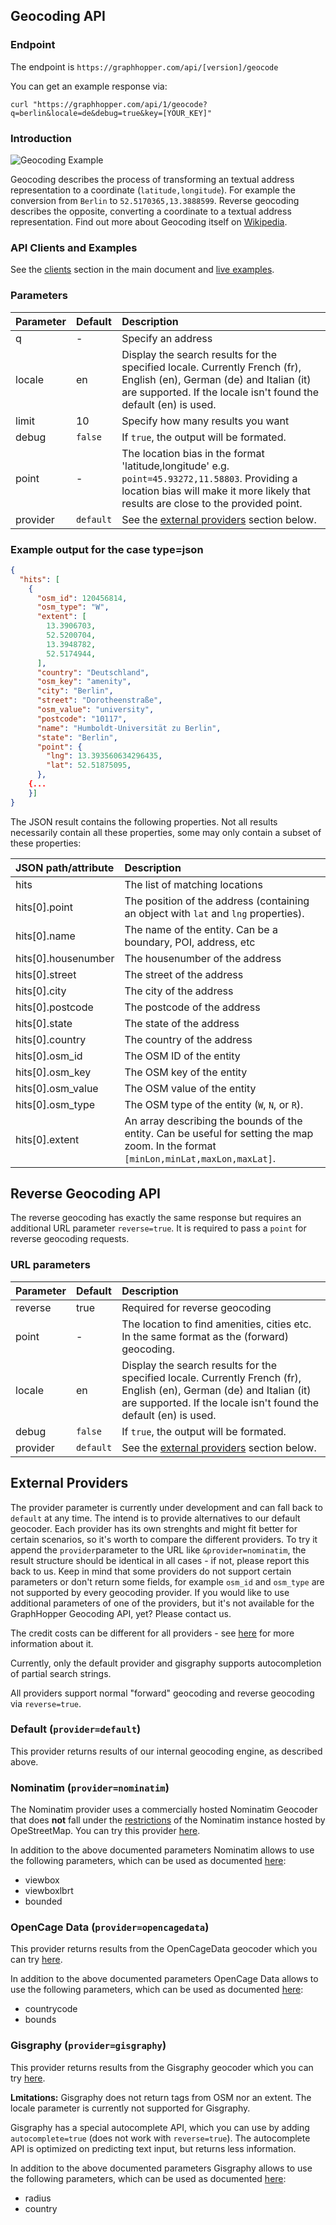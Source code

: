 ## Geocoding API

### Endpoint

The endpoint is `https://graphhopper.com/api/[version]/geocode`

You can get an example response via:

`curl "https://graphhopper.com/api/1/geocode?q=berlin&locale=de&debug=true&key=[YOUR_KEY]"`

### Introduction

![Geocoding Example](./img/geocoding-example.png)

Geocoding describes the process of transforming an textual address representation to a coordinate (`latitude,longitude`). 
For example the conversion from `Berlin` to `52.5170365,13.3888599`.
Reverse geocoding describes the opposite, converting a coordinate to a textual address representation.
Find out more about Geocoding itself on [Wikipedia](http://en.wikipedia.org/wiki/Geocoding).

### API Clients and Examples

See the [clients](./index.md#api-clients-and-examples) section in the main document and [live examples](https://graphhopper.com/api/1/examples/#matrix).

### Parameters

Parameter   | Default   | Description
:-----------|:----------|:-----------
q           | -         | Specify an address
locale      | en        | Display the search results for the specified locale. Currently French (fr), English (en), German (de) and Italian (it) are supported. If the locale isn't found the default (en) is used.
limit       | 10        | Specify how many results you want
debug       | `false`   | If `true`, the output will be formated.
point       | -         | The location bias in the format 'latitude,longitude' e.g. `point=45.93272,11.58803`. Providing a location bias will make it more likely that results are close to the provided point.
provider    | `default` | See the [external providers](#external-providers) section below.

### Example output for the case type=json

```json
{
  "hits": [
    {
      "osm_id": 120456814,
      "osm_type": "W",
      "extent": [
        13.3906703,
        52.5200704,
        13.3948782,
        52.5174944,
      ],
      "country": "Deutschland",
      "osm_key": "amenity",
      "city": "Berlin",
      "street": "Dorotheenstraße",
      "osm_value": "university",
      "postcode": "10117",
      "name": "Humboldt-Universität zu Berlin",
      "state": "Berlin",
      "point": {
        "lng": 13.393560634296435,
        "lat": 52.51875095,
      },
    {...
    }]
}
```

The JSON result contains the following properties. Not all results necessarily contain all these properties, some may only contain a subset of these properties:

JSON path/attribute | Description
:-------------------|:------------
hits                | The list of matching locations
hits[0].point       | The position of the address (containing an object with `lat` and `lng` properties).
hits[0].name        | The name of the entity. Can be a boundary, POI, address, etc
hits[0].housenumber | The housenumber of the address
hits[0].street      | The street of the address
hits[0].city        | The city of the address
hits[0].postcode    | The postcode of the address
hits[0].state       | The state of the address
hits[0].country     | The country of the address
hits[0].osm_id      | The OSM ID of the entity
hits[0].osm_key     | The OSM key of the entity
hits[0].osm_value   | The OSM value of the entity
hits[0].osm_type    | The OSM type of the entity (`W`, `N`, or `R`).
hits[0].extent      | An array describing the bounds of the entity. Can be useful for setting the map zoom. In the format `[minLon,minLat,maxLon,maxLat]`.


## Reverse Geocoding API

The reverse geocoding has exactly the same response but requires an additional URL parameter `reverse=true`. It is required to pass a `point` for reverse geocoding requests.

### URL parameters

Parameter   | Default   | Description
:-----------|:----------|:-----------
reverse     | true      | Required for reverse geocoding
point       | -         | The location to find amenities, cities etc. In the same format as the (forward) geocoding.
locale      | en        | Display the search results for the specified locale. Currently French (fr), English (en), German (de) and Italian (it) are supported. If the locale isn't found the default (en) is used.
debug       | `false`   | If `true`, the output will be formated.
provider    | `default` | See the [external providers](#external-providers) section below.

## External Providers

The provider parameter is currently under development and can fall back to `default` at any time. 
The intend is to provide alternatives to our default geocoder.
Each provider has its own strenghts and might fit better for certain scenarios, so it's worth to compare the different providers.
To try it append the `provider`parameter to the URL like `&provider=nominatim`, 
the result structure should be identical in all cases - if not, please report this back to us.
Keep in mind that some providers do not support certain parameters or don't return some fields, for example `osm_id` and `osm_type` are not supported by every geocoding provider.
If you would like to use additional parameters of one of the providers, but it's not available for the GraphHopper Geocoding API, yet? Please contact us.

The credit costs can be different for all providers - see [here](./FAQ.md#what-is-one-credit) 
for more information about it. 

Currently, only the default provider and gisgraphy supports autocompletion of partial search strings.

All providers support normal "forward" geocoding and reverse geocoding via `reverse=true`.

### Default (`provider=default`)

This provider returns results of our internal geocoding engine, as described above.

### Nominatim (`provider=nominatim`)

The Nominatim provider uses a commercially hosted Nominatim Geocoder that does **not** fall under the [restrictions](https://operations.osmfoundation.org/policies/nominatim/) of the Nominatim instance hosted by OpeStreetMap.
You can try this provider [here](https://nominatim.openstreetmap.org/).

In addition to the above documented parameters Nominatim allows to use the following parameters, which can be used as documented [here](https://wiki.openstreetmap.org/wiki/Nominatim#Parameters):

* viewbox
* viewboxlbrt
* bounded

### OpenCage Data (`provider=opencagedata`)

This provider returns results from the OpenCageData geocoder which you can try [here](https://geocoder.opencagedata.com/demo).

In addition to the above documented parameters OpenCage Data allows to use the following parameters, which can be used as documented [here](https://geocoder.opencagedata.com/api#forward-opt):

* countrycode
* bounds

### Gisgraphy (`provider=gisgraphy`)

This provider returns results from the Gisgraphy geocoder which you can try [here](https://services.gisgraphy.com/static/leaflet/index.html). 

**Lmitations:** Gisgraphy does not return tags from OSM nor an extent. The locale parameter is currently not supported for Gisgraphy.

Gisgraphy has a special autocomplete API, which you can use by adding `autocomplete=true` (does not work with `reverse=true`). The autocomplete API is optimized on predicting text input, but returns less information.

In addition to the above documented parameters Gisgraphy allows to use the following parameters, which can be used as documented [here](http://www.gisgraphy.com/documentation/user-guide.php):

* radius
* country

